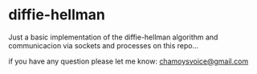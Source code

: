 diffie-hellman
==============

Just a basic implementation of the diffie-hellman algorithm and communicacion via sockets and processes on this repo...

if you have any question please let me know: chamoysvoice@gmail.com

